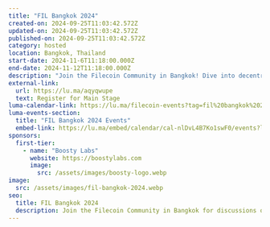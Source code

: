 ```yaml
---
title: "FIL Bangkok 2024"
created-on: 2024-09-25T11:03:42.572Z
updated-on: 2024-09-25T11:03:42.572Z
published-on: 2024-09-25T11:03:42.572Z
category: hosted
location: Bangkok, Thailand
start-date: 2024-11-6T11:18:00.000Z
end-date: 2024-11-12T11:18:00.000Z
description: "Join the Filecoin Community in Bangkok! Dive into decentralized AI infrastructure, DePIN, and the data economy with the Filecoin community in Bangkok, ahead of Devcon. Set in the heart of Thailand, Filecoin Foundation will have dynamic programming, major announcements, and networking opportunities. Seize this opportunity to help shape the future of Filecoin and contribute to the next chapter of a better internet."
external-link:
  url: https://lu.ma/aqyqwupe
  text: Register for Main Stage
luma-calendar-link: https://lu.ma/filecoin-events?tag=fil%20bangkok%202024
luma-events-section:
  title: "FIL Bangkok 2024 Events"
  embed-link: https://lu.ma/embed/calendar/cal-nlDvL4B7Ko1swF0/events?lt=light&tag=FIL%20Bangkok%202024
sponsors:
  first-tier:
    - name: "Boosty Labs"
      website: https://boostylabs.com
      image:
        src: /assets/images/boosty-logo.webp
image:
  src: /assets/images/fil-bangkok-2024.webp
seo:
  title: FIL Bangkok 2024
  description: Join the Filecoin Community in Bangkok for discussions on decentralized AI, DePIN, and the data economy. Network, hear major announcements, and shape the future of Filecoin ahead of Devcon.
---
```

